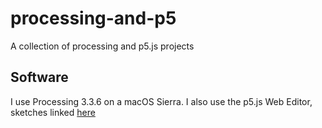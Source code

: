 # processing-and-p5
A collection of processing and p5.js projects

## Software
I use Processing 3.3.6 on a macOS Sierra. I also use the p5.js Web Editor, sketches linked [here](https://editor.p5js.org/L1391/sketches)
